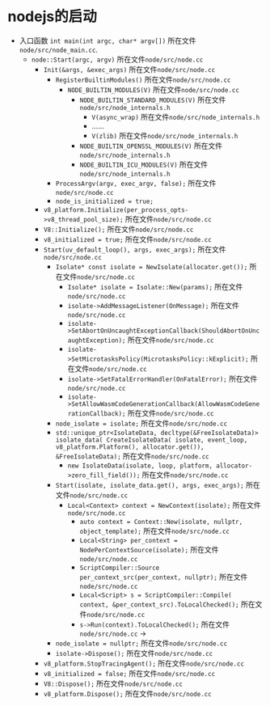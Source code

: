 # nodejs的启动

- 入口函数 `int main(int argc, char* argv[])` 所在文件`node/src/node_main.cc`.
    - `node::Start(argc, argv)` 所在文件`node/src/node.cc`
        - `Init(&args, &exec_args)` 所在文件`node/src/node.cc`
            - `RegisterBuiltinModules()` 所在文件`node/src/node.cc`
                - `NODE_BUILTIN_MODULES(V)` 所在文件`node/src/node.cc`
                    - `NODE_BUILTIN_STANDARD_MODULES(V)` 所在文件`node/src/node_internals.h`
                        - `V(async_wrap)` 所在文件`node/src/node_internals.h`
                        - ......
                        - `V(zlib)` 所在文件`node/src/node_internals.h`
                    - `NODE_BUILTIN_OPENSSL_MODULES(V)` 所在文件`node/src/node_internals.h`
                    - `NODE_BUILTIN_ICU_MODULES(V)` 所在文件`node/src/node_internals.h`
            - `ProcessArgv(argv, exec_argv, false);` 所在文件`node/src/node.cc`
            - `node_is_initialized = true;`
        - `v8_platform.Initialize(per_process_opts->v8_thread_pool_size);` 所在文件`node/src/node.cc`
        - `V8::Initialize();` 所在文件`node/src/node.cc`
        - `v8_initialized = true;` 所在文件`node/src/node.cc`
        - `Start(uv_default_loop(), args, exec_args);` 所在文件`node/src/node.cc`
            - `Isolate* const isolate = NewIsolate(allocator.get());` 所在文件`node/src/node.cc`
                - `Isolate* isolate = Isolate::New(params);` 所在文件`node/src/node.cc`
                - `isolate->AddMessageListener(OnMessage);` 所在文件`node/src/node.cc`
                - `isolate->SetAbortOnUncaughtExceptionCallback(ShouldAbortOnUncaughtException);` 所在文件`node/src/node.cc`
                - `isolate->SetMicrotasksPolicy(MicrotasksPolicy::kExplicit);`  所在文件`node/src/node.cc`
                - `isolate->SetFatalErrorHandler(OnFatalError);` 所在文件`node/src/node.cc`
                - `isolate->SetAllowWasmCodeGenerationCallback(AllowWasmCodeGenerationCallback);` 所在文件`node/src/node.cc`
            - `node_isolate = isolate;` 所在文件`node/src/node.cc`
            - `std::unique_ptr<IsolateData, decltype(&FreeIsolateData)> isolate_data( CreateIsolateData( isolate, event_loop, v8_platform.Platform(), allocator.get()), &FreeIsolateData);`  所在文件`node/src/node.cc`
                - `new IsolateData(isolate, loop, platform, allocator->zero_fill_field());` 所在文件`node/src/node.cc`
            - `Start(isolate, isolate_data.get(), args, exec_args);` 所在文件`node/src/node.cc`
                - `Local<Context> context = NewContext(isolate);` 所在文件`node/src/node.cc`
                    - `auto context = Context::New(isolate, nullptr, object_template);` 所在文件`node/src/node.cc`
                    - `Local<String> per_context = NodePerContextSource(isolate);` 所在文件`node/src/node.cc`
                    - `ScriptCompiler::Source per_context_src(per_context, nullptr);`  所在文件`node/src/node.cc`
                    - `Local<Script> s = ScriptCompiler::Compile( context, &per_context_src).ToLocalChecked();`  所在文件`node/src/node.cc`
                    - `s->Run(context).ToLocalChecked();` 所在文件`node/src/node.cc`
                    ->
            - `node_isolate = nullptr;` 所在文件`node/src/node.cc`
            - `isolate->Dispose();` 所在文件`node/src/node.cc`
        - `v8_platform.StopTracingAgent();` 所在文件`node/src/node.cc`
        - `v8_initialized = false;` 所在文件`node/src/node.cc`
        - `V8::Dispose();` 所在文件`node/src/node.cc`
        - `v8_platform.Dispose();` 所在文件`node/src/node.cc`